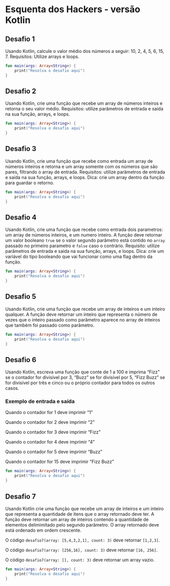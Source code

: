 # Esquenta dos Hackers - versão Kotlin

## Desafio 1
Usando Kotlin, calcule o valor médio dos números a seguir: 10, 2, 4, 5, 6, 15, 7. Requisitos: Utilize arrays e loops.

```kotlin runnable
fun main(args: Array<String>) {
    print("Resolva o desafio aqui")
}
```

## Desafio 2
Usando Kotlin, crie uma função que recebe um array de números inteiros e retorna o seu valor médio. 
Requisitos: utilize parâmetros de entrada e saída na sua função, arrays, e loops.

```kotlin runnable
fun main(args: Array<String>) {
    print("Resolva o desafio aqui")
}
```

## Desafio 3
Usando Kotlin, crie uma função que recebe como entrada um array de números inteiros e retorna e um array somente com os números que são pares, filtrando o array de entrada. 
Requisitos: utilize parâmetros de entrada e saída na sua função, arrays, e loops. Dica: crie um array dentro da função para guardar o retorno.

```kotlin runnable
fun main(args: Array<String>) {
    print("Resolva o desafio aqui")
}
```

## Desafio 4
Usando Kotlin, crie uma função que recebe como entrada dois parametros: um array de números inteiros, e um numero inteiro. 
A função deve retornar um valor booleano ```true``` se o valor segundo parâmetro está contido no ```array``` passado no primeiro parametro e ```false``` caso o contrário. 
Requisito: utilize parâmetros de entrada e saída na sua função, arrays, e loops. 
Dica: crie um variável do tipo booleando que vai funcionar como uma flag dentro da função.

```kotlin runnable
fun main(args: Array<String>) {
    print("Resolva o desafio aqui")
}
```

## Desafio 5
Usando Kotlin, crie uma função que recebe um array de inteiros e um inteiro qualquer. 
A função deve retornar um inteiro que representa o número de vezes que o inteiro passado como parâmetro aparece no array de inteiros que também foi passado como parâmetro.

```kotlin runnable
fun main(args: Array<String>) {
    print("Resolva o desafio aqui")
}
```

## Desafio 6
Usando Kotlin, escreva uma função que conte de 1 a 100 e imprima “Fizz” se o contador for divisível por 3, “Buzz” se for divisível por 5, “Fizz Buzz” se for divisível por três e cinco ou o próprio contador para todos os outros casos.

### Exemplo de entrada e saída

Quando o contador for 1 deve imprimir “1”

Quando o contador for 2 deve imprimir “2”

Quando o contador for 3 deve imprimir “Fizz”

Quando o contador for 4 deve imprimir “4”

Quando o contador for 5 deve imprimir “Buzz”

Quando o contador for 15 deve imprimir “Fizz Buzz”

```kotlin runnable
fun main(args: Array<String>) {
    print("Resolva o desafio aqui")
}
```

## Desafio 7
Usando Kotlin crie uma função que recebe um array de inteiros e um inteiro que representa a quantidade de itens que o array retornado deve ter. 
A função deve retornar um array de inteiros contendo a quantidade de elementos delimimitado pelo segundo parâmetro. 
O array retornado deve está ordenado em ordem crescente.

O código ```desafio7(array: [5,4,3,2,1], count: 3)``` deve retornar ```[1,2,3]```.

O código ```desafio7(array: [256,16], count: 3)``` deve retornar ```[16, 256]```.

O código ```desafio7(array: [], count: 3)``` deve retornar um array vazio.

```kotlin runnable
fun main(args: Array<String>) {
    print("Resolva o desafio aqui")
}
```